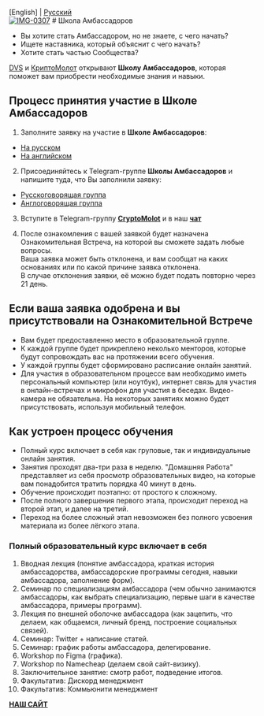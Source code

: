 [English] | [Русский]() <br />
[<a href="https://ibb.co/QbWnVX7"><img src="https://i.ibb.co/6nKbSNc/IMG-0307.png" alt="IMG-0307" border="0"></a>
](https://ibb.co/gVLK6SY)# Школа Амбассадоров
- Вы хотите стать Амбассадором, но не знаете, с чего начать?
- Ищете наставника, который объяснит с чего начать?
- Хотите стать частью Сообщества?

[DVS](https://github.com/Distributed-Validators-Synctems/Self-Identity) и [КриптоМолот](https://t.me/molotcrypto) открывают **Школу Амбассадоров**, которая поможет вам приобрести необходимые знания и навыки. <br />


## Процесс принятия участие в Школе Амбассадоров

1. Заполните заявку на участие в **Школе Амбассадоров**:
- [На русском](https://docs.google.com/forms/d/e/1FAIpQLSdLh-DxuV2o2YDgDGww6Ohy2ww_ctZ7J3Zfy-wyO9U-51Jufw/viewform?vc=0&c=0&w=1&flr=0)
- [На английском](https://docs.google.com/forms/d/e/1FAIpQLSfWw93nFJyfyU21m-8mJanYpdi4rHZGv_g0u5_AFBFZIRIr0g/viewform?vc=0&c=0&w=1&flr=0&usp=mail_form_link)


2. Присоединяйтесь к Telegram-группе **Школы Амбассадоров** и напишите туда, что Вы заполнили заявку:
- [Русскоговорящая группа](https://t.me/+tO833ziYx5MwNDcy)
- [Англоговорящая группа](https://t.me/+_9JHyvuV5Ao4YTMy) 
3. Вступите в Telegram-группу [**CryptoMolot**](https://t.me/+B05NMa1u32llOWIy) и в наш [**чат**](https://t.me/cryptomolotchat)

4. После ознакомления с вашей заявкой будет назначена Ознакомительная Встреча, на которой вы сможете задать любые вопросы. <br />
Ваша заявка может быть отклонена, и вам сообщат на каких основаниях или по какой причине заявка отклонена. <br />
В случае отклонения заявки, её можно будет подать повторно через 21 день. <br /> 

## Если ваша заявка одобрена и вы присутствовали на Ознакомительной Встрече

- Вам будет предоставленно место в образовательной группе.
- К каждой группе будет прикреплено неколько менторов, которые будут сопровождать вас на протяжении всего обучения.
- У каждой группы будет сформировано расписание онлайн занятий.
- Для участия в образовательном процессе вам необходимо иметь персональный компьютер (или ноутбук), интернет связь для участия в онлайн-встречах и микрофон для участия в беседах. Видео-камера не обязательна. На некоторых занятиях можно будет присутствовать, используя мобильный телефон.

## Как устроен процесс обучения

- Полный курс включает в себя как груповые, так и индивидуальные онлайн занятия.
- Занятия проходят два-три раза в неделю. "Домашняя Работа" представляет из себя просмотр образовательных видео, на которые вам понадобится тратить порядка 40 минут в день. 
- Обучение происходит поэтапно: от простого к сложному.
- После полного завершения первого этапа, происходит переход на второй этап, и далее на третий.
- Переход на более сложный этап невозможен без полного усвоения материала из более лёгкого этапа.

### Полный образовательный курс включает в себя

1. Вводная лекция (понятие амбассадора, краткая история амбассадорства, амбассадорские программы сегодня, навыки амбассадора, заполнение форм).
2. Семинар по специализациям амбассадора (чем обычно занимаются амбассадоры, как выбрать специализацию, первые шаги в качестве амбассадора, примеры программ).
3. Лекция по внешней оболочке амбассадора (как зацепить, что делаем, как общаемся, личный бренд, построение социальных связей).
4. Семинар: Twitter + написание статей.
5. Семинар: график работы амбассадора, делегирование.
6. Workshop по Figma (графика).
7. Workshop по Namecheap (делаем свой сайт-визику).
8. Заключительное занятие: смотр работ, подведение итогов.
9. Факультатив: Дискорд менеджмент
10. Факультатив: Коммьюнити менеджмент


[**НАШ САЙТ**](https://ambassadors.school)

